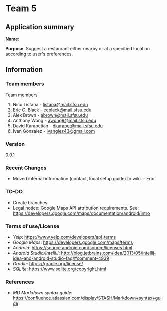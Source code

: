 # Team 5
## Application summary
**Name**:

**Purpose**: Suggest a restaurant either nearby or at a specified location according to user's
preferences.

## Information
### Team members

Team members

1. Nicu Listana - listana@mail.sfsu.edu
2. Eric C. Black - ecblack@mail.sfsu.edu
3. Alex Brown - abrown@mail.sfsu.edu
4. Anthony Wong - awong9@mail.sfsu.edu
5. David Karapetian - dkarapet@mail.sfsu.edu
6. Ivan Gonzalez - ivanglez43@gmail.com

### Version
0.0.1

### Recent Changes
  - Moved internal information (contact, local setup guide) to wiki. - Eric

### TO-DO
  - Create branches
  - Legal notice: Google Maps API attribution requirements. See: https://developers.google.com/maps/documentation/android/intro

### Terms of use/License
  - *Yelp*: https://www.yelp.com/developers/api_terms 
  - *Google Maps*: https://developers.google.com/maps/terms
  - *Android*: https://source.android.com/source/licenses.html
  - *Android Studio/IntelliJ*: http://blog.jetbrains.com/idea/2013/05/intellij-idea-and-android-studio-faq/#comment-4939
  - *Gradle*: https://gradle.org/license/
  - *SQLite*: https://www.sqlite.org/copyright.html

### References
  - *MD Markdown syntax guide*: https://confluence.atlassian.com/display/STASH/Markdown+syntax+guide
